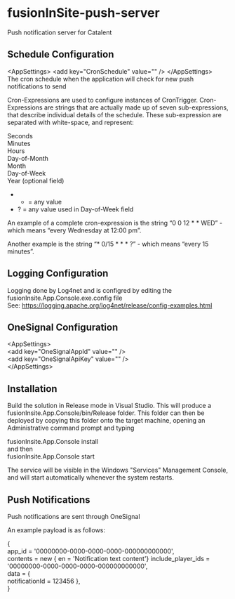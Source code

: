 # fusionInSite-push-server

Push notification server for Catalent

Schedule Configuration
----------------------
&lt;AppSettings&gt; &lt;add key="CronSchedule" value="" /&gt; &lt;/AppSettings&gt;   
The cron schedule when the application will check for new push notifications to send
 
Cron-Expressions are used to configure instances of CronTrigger. Cron-Expressions are strings that are actually made up of seven sub-expressions, that describe individual details of the schedule. These sub-expression are separated with white-space, and represent:

Seconds  
Minutes  
Hours  
Day-of-Month  
Month  
Day-of-Week  
Year (optional field)

- * = any value
- ? = any value used in Day-of-Week field

An example of a complete cron-expression is the string “0 0 12 * * WED” - which means “every Wednesday at 12:00 pm”.

Another example is the string “* 0/15 * * * ?” - which means “every 15 minutes”.


Logging Configuration
----------------------
Logging done by Log4net and is configred by editing the fusionInsite.App.Console.exe.config file  
See: https://logging.apache.org/log4net/release/config-examples.html

OneSignal Configuration
-----------------------
&lt;AppSettings&gt;  
&lt;add key="OneSignalAppId" value="" /&gt;   
&lt;add key="OneSignalApiKey" value="" /&gt;  
&lt;/AppSettings&gt;    

Installation
------------
Build the solution in Release mode in Visual Studio. This will produce a fusionInsite.App.Console/bin/Release folder.
This folder can then be deployed by copying this folder onto the target machine, opening an Administrative command prompt and typing

fusionInsite.App.Console install  
and then  
fusionInsite.App.Console start

The service will be visible in the Windows "Services" Management Console, and will start automatically whenever the system restarts.

Push Notifications
------------------

Push notifications are sent through OneSignal

An example payload is as follows:

{  
                app_id = '00000000-0000-0000-0000-000000000000',  
                contents = new { en = 'Notification text content'}
                include_player_ids = '00000000-0000-0000-0000-000000000000',  
                data = {  
                  notificationId = 123456
                },  
}



